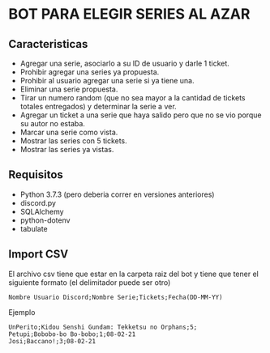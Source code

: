 # BOT PARA ELEGIR SERIES AL AZAR

## Caracteristicas
- Agregar una serie, asociarlo a su ID de usuario y darle 1 ticket.
- Prohibir agregar una series ya propuesta.
- Prohibir al usuario agregar una serie si ya tiene una.
- Eliminar una serie propuesta.
- Tirar un numero random (que no sea mayor a la cantidad de tickets totales entregados) y determinar la serie a ver.
- Agregar un ticket a una serie que haya salido pero que no se vio porque su autor no estaba.
- Marcar una serie como vista.
- Mostrar las series con 5 tickets.
- Mostrar las series ya vistas.


## Requisitos

- Python 3.7.3 (pero deberia correr en versiones anteriores)
- discord.py
- SQLAlchemy
- python-dotenv
- tabulate

## Import CSV

El archivo csv tiene que estar en la carpeta raiz del bot y tiene que tener el siguiente formato (el delimitador puede ser otro)

```
Nombre Usuario Discord;Nombre Serie;Tickets;Fecha(DD-MM-YY)
```

Ejemplo

```
UnPerito;Kidou Senshi Gundam: Tekketsu no Orphans;5;
Petupi;Bobobo-bo Bo-bobo;1;08-02-21
Josi;Baccano!;3;08-02-21
```